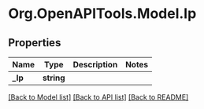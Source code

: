 # Org.OpenAPITools.Model.Ip

## Properties

Name | Type | Description | Notes
------------ | ------------- | ------------- | -------------
**_Ip** | **string** |  | 

[[Back to Model list]](../README.md#documentation-for-models) [[Back to API list]](../README.md#documentation-for-api-endpoints) [[Back to README]](../README.md)

